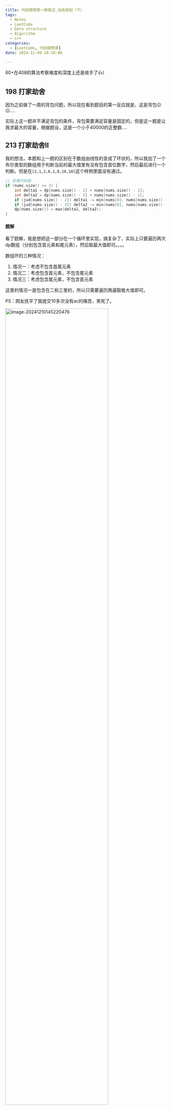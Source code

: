 ```yaml
---
title: 代码随想录一刷笔记_动态规划（下）
tags: 
  - Notes
  - LeetCode
  - Data structure
  - Algorithm
  - C++
categories: 
  - [LeetCode, 代码随想录]
date: 2024-12-09 20:20:00

---
```


60+在408的算法考察难度和深度上还是收手了👍）

<!-- more -->

## 198 打家劫舍

因为之前做了一周的背包问题，所以现在看到题目的第一反应就是，这是背包😖😖....

实际上这一题并不满足背包的条件，背包需要满足容量是固定的，但是这一题是让我求最大的容量，根据题设，这是一个小于40000的正整数....

## 213 打家劫舍Ⅱ

我的想法，本题和上一题的区别在于数组由线性的变成了环状的，所以我加了一个布尔类型的数组用于判断当前的最大值里有没有包含首位数字，然后最后进行一个判断。但是在`[2,1,2,6,1,8,10,10]`这个样例里面没有通过。

```c++
// 处理代码段
if (nums.size() >= 3) {
    int delta1 = dp[nums.size() - 2] + nums[nums.size() - 1];
    int delta2 = dp[nums.size() - 3] + nums[nums.size() - 1];
    if (jud[nums.size() - 2]) delta1 -= min(nums[0], nums[nums.size() - 1]);
    if (jud[nums.size() - 3]) delta2 -= min(nums[0], nums[nums.size() - 1]);
    dp[nums.size()] = max(delta1, delta2);
}
```

#### 题解

看了题解，我是想把这一部分在一个循环里实现，搞复杂了，实际上只要遍历两次dp数组（分别包含首元素和尾元素），然后取最大值即可。。。。

数组环的三种情况：

1. 情况一：考虑不包含首尾元素
2. 情况二：考虑包含首元素，不包含尾元素
3. 情况三：考虑包含尾元素，不包含首元素

这里的情况一是包含在二和三里的，所以只需要遍历两遍取极大值即可。

PS：网友抚平了我提交10多次没有ac的痛苦，笑死了。

<img src="https://pic-poivre.oss-cn-hangzhou.aliyuncs.com/pics/image-20241210145220476.png" alt="image-20241210145220476" style="width:80%;" />

## 337 打家劫舍Ⅲ

第一个想法是，遍历二叉树成一个用前/中/后序排序的数组，然后根据这个数组进行下一步操作，但是演算了一番，似乎不太行得通。

于是乎，就有了第二个想法，使用层序遍历，遍历二叉树成一个二维向量组呢？好像也不太行，只能解决根节点这一层和第二、三层的关系，后面的对应关系就不好找了。

好像还是得在遍历的过程中完成打劫（bushi）

#### 记忆化递归

可以料到，如果使用递归的话大概率是会在一些样例上超时的，所以得要采取一点剪枝策略。

这里就引入了**记忆化递归**的方法。

使用一个map把计算过的结果保存一下，当重复遍历到一个节点时，可以直接复用结果，避免了重复遍历。

#### dp

卡哥定义这里的dp方法为树形dp（亦称为“树形贪心”），但还是逃不出dp五部曲的分析范围！

1. 确定dp数组以及下标的含义

   这里的dp数组容量为2，表示当前偷 & 不偷。

2. 确定递推公式

   数据存储在二叉树中，所以是要在遍历二叉树的过程中进行动规的！

   对当前节点`root`（dp[0]表示不偷，dp[1]表示偷）：

   - 如果不偷这个节点

     ```c++
     int val1 = max(left[0], left[1]) + max(right[0], right[1]);
     ```

     

   - 如果偷这个节点

     ```c++
     int val2 = root->val + dp[0] + dp[1];
     ```

   显然，在计算`root`节点可以偷到的最大金额时，需要知道`root`的两个孩子节点的情况！故，这里需要采用后序遍历的方法递归二叉树！

3. 递归函数如何初始化

   因为是使用后序遍历，所以只需在遍历到二叉树底部时初始化大小为0，容量为2的数组即可。

4. 确定遍历顺序

   由上述可得，使用后序遍历二叉树的方法！

至此，打家劫舍完结力*★,°*:.☆(￣▽￣)/$:*.°★* 。

## 121 买卖股票的最佳时机

试了下双重循环，超时咯！

#### 贪心

简化成了单重循环，记录遍历到当前下标前的所有数值的最小值，然后进行一个比较。

#### dp

第一时间没想到怎么做👉👈

看了下答案，哦，需要使用二维数组啊。然后dp数组的长度就是买卖股票天数的长度，原谅我看到天数定义小于等于10^5的时候不想往这方面考虑了👉👈👉👈

1. 数组下标及其含义

   `dp[i][0]`表示当天持有股票所得最多现金（是个负数，越大越好）

   `dp[i][1]`表示当天不持有股票所得最多现金（是个正数，越大越好）

2. 确定递推公式

   - 对于持有股票

     ```c++
     dp[i][0] = max(-prices[i], dp[i - 1][0]);
     ```

     

   - 对于不持有股票

     ```c++
     dp[i][i] = max(dp[i - 1][1], prices[i] + dp[i - 1][0]);
     ```

3. 如何初始化

   其他都初始化为0，但是我们需要单独考虑一下第一天的情况（因为第一天没有前一天，比较特殊）。

## 122买卖股票的最佳时机Ⅱ

#### 贪心

简单回顾一下使用贪心的做法，遍历整个数组，当当天的股价大于前一天的股价时，买入前一天的股票并在当天卖出（实际上是不可能的），达到局部最优的目的。

#### dp

与上题类似，还是分为买/不买的二维数组。

1. 数组下标及其含义

2. 递推公式

   - 对于买入股票（最多只能持有一股，所以在买入的时候得卖掉）

     考虑当天买入新股票和前些天买入新股票谁亏的少？
   
     ```c++
     dp[i][0] = max(-prices[i] + dp[i - 1][1], dp[i - 1][0]);
     ```

     - 因为可以多次购买，所以需要考虑前面的收益有没有算进去的情况。只能同时购买一股，所以前一天不买入新股票的情况就是当天操作前的最佳收益，这样就算上了之前的操盘（凌乱的理解）。

   - 对于不买入股票
   
     考虑当天卖出股票和前些天卖出股票谁赚的多？

     ```c++
     dp[i][1] = max(prices[i] + dp[i - 1][0], dp[i - 1][1]);
     ```
   
     

## 123 买卖股票的最佳时机Ⅲ

#### 贪心（感觉应该是贪心？）

不难发现，可以把股价分成n个递增序列，然后我们要将他们合成两个差值是最大的，再求和。（不好实现）

聪明的claude给出了一个新思路。

- 对于每一天，计算
  - 在这一天之前完成一次交易能获得的最大利润
  - 在这一天之后完成一次交易能获得的最大利润
- 在所有可能的“分割点”中，找到左右两遍利润之和最大的情况

粗浅的理解一下，分割两边，是因为防止出现重复购买的情况！tql！我的超人claude老师！好大的脑洞！

#### dp

看了视频后，大彻大悟了属于是，卡哥牛逼！~

按照dp五部曲捋一下这一题。

1. dp数组以及下标表示的含义

   这里的买卖股票规矩是至多买两次。将dp数组分为五行，分别表示`没有操作过`、`第一次持有（包含当天买入 & 前一天买入）`、`第一次不持有（卖出力）`、`第二次持有`、`第二次不持有`。

2. 递推公式

   按五种情况分别描述：

   - 没有操作过：畏惧炒股市场，所以一直是0(bushi)

   - 第一次持有，保留最便宜的一支股票

     ```c++
     dp[1][i] = max(dp[0][i - 1] - prices[i], dp[1][i - 1]);
     ```

   - 第一次不持有，保留最赚的一次买卖经历

     ```c++c++
     dp[2][i] = max(dp[1][i - 1] + prices[i], dp[2][i - 1]);
     ```

     

   - 第二次持有，在第一次的基础上操作

     ```c++
     dp[3][i] = max(dp[2][i - 1] - prices[i], dp[3][i - 1]);
     ```

     

   - 第二次不持有，在第二次持有的基础上赚最多

     ```c++
     dp[4][i] = max(dp[3][i - 1] + prices[i], dp[4][i - 1]);
     ```

     

3. 初始化

   理解的方法：虽然说不能同时参与多笔交易，但是我们可以在同一天重复“买入-卖出-买入-卖出”的神金操作。

   ```c++
   dp[0][0] = 0;
   dp[1][0] = -prices[0];
   dp[2][0] = 0;
   dp[3][0] = -prices[0];
   dp[4][0] = 0;123 买卖股票的最佳时机Ⅲ
   ```


## 188 买卖股票的最佳时机Ⅳ

相比`123 买卖股票的最佳时机Ⅲ`，这一题就差在可以交易k次上，把交易次数抽象了，但是思路还是一样滴！

## 309 买卖股票的最佳时机含冷冻期

显然，这一题是要在`121 买卖股票的最佳时机`上附加一个“冷冻期”概念的判定。在某一天不持有（卖出这股）后，后一天不能买进。第一个想法是，遍历过去，找到收入最高的一天（也就是找到差值最大的两天），这一天的后一天判定为冷冻期。

但是！好像最赚的方法还是多操作几次（有点贪心的意思，见好就收，不贪大钱）。

dbq，是我想太简单了ToT（好的，先去把前面两道炒股困难题啃了ヾ(￣▽￣)）

啃完了回来发现还是不会做，你管这叫中等题嘛，明明比前面的两道困难提难呀ToT（）

1. dp数组的下标及其含义

   可以细分为4个状态

   - 状态0：持股
   - 状态1：保持卖出的状态（不包含状态2和3）
   - 状态2：当天卖出
   - 状态3：冷冻期

2. 递推公式

   - 状态0，可以保持前一天持股（状态0），保持卖出后持股（状态1），以及冷冻期过后持股（状态3）

     ```c++
     dp[i][0] = max(dp[i - 1][0], max(dp[i - 1][3] - prices[i], dp[i - 1][1] - prices[i]));
     ```

   - 状态1，可以是保持上一天卖出的状态（状态1），也可以是冷冻期后的状态（状态3）

     ```c++
     dp[i][1] = max(dp[i - 1][1], dp[i - 1][3]);
     ```

   - 状态2，来自持股后卖出（状态0）

     ```c++
     dp[i][2] = dp[i - 1][0] + prices[i];
     ```

   - 状态3，来自卖出后（状态2）

     ```c++
     dp[i][3] = dp[i - 1][2];
     ```

allinall，这一题麻烦在如何划分状态。状态1-3都是属于不持股，如何划分区分冷冻期与冷冻期过后很关键（好难想到。
